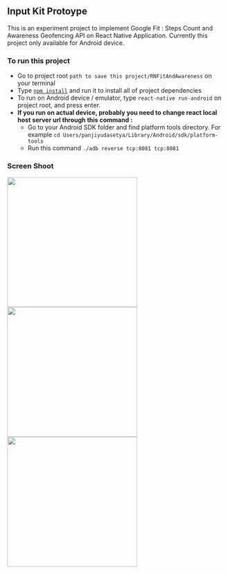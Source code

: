 ## Input Kit Protoype
This is an experiment project to implement Google Fit : Steps Count and Awareness Geofencing API on React Native Application. Currently this project only available for Android device.

### To run this project
- Go to project root `path to save this project/RNFitAndAwareness` on your terminal
- Type [`npm install`](https://docs.npmjs.com/cli/install) and run it to install all of project dependencies
- To run on Android device / emulator, type `react-native run-android` on project root, and press enter.
- **If you run on actual device, probably you need to change react local host server url through this command :**
	- Go to your Android SDK folder and find platform tools directory. For example `cd Users/panjiyudasetya/Library/Android/sdk/platform-tools`
	- Run this command `./adb reverse tcp:8081 tcp:8081`
  
 ### Screen Shoot
<img src="https://cloud.githubusercontent.com/assets/21379421/26538482/25eb1900-4471-11e7-8d9d-ebefb5a23343.png" width="300">
<img src="https://cloud.githubusercontent.com/assets/21379421/26538479/2247cd8e-4471-11e7-9e68-432552ee3298.png" width="300">
<img src="https://cloud.githubusercontent.com/assets/21379421/26538480/23970aec-4471-11e7-8f66-03a4efd9a17b.png" width="300">
